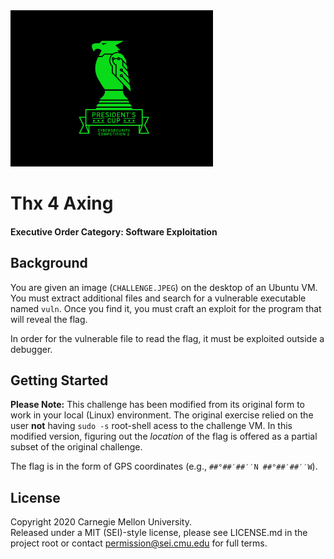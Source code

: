<img src="../../pc1-logo.png" height="250px">

# Thx 4 Axing
#### Executive Order Category: Software Exploitation

## Background
You are given an image (`CHALLENGE.JPEG`) on the desktop of an Ubuntu VM.
You must extract additional files and search for a vulnerable executable
named `vuln`. Once you find it, you must craft an exploit for the program
that will reveal the flag.

In order for the vulnerable file to read the flag, it must be exploited
outside a debugger.

## Getting Started
**Please Note:** This challenge has been modified from its original form to
work in your local (Linux) environment. The original exercise relied on the
user **not** having `sudo -s` root-shell acess to the challenge VM. In this
modified version, figuring out the *location* of the flag is offered as a
partial subset of the original challenge.

The flag is in the form of GPS coordinates (e.g., `##°##′##′′N ##°##′##′′W`).

## License
Copyright 2020 Carnegie Mellon University.  
Released under a MIT (SEI)-style license, please see LICENSE.md in the project root or contact permission@sei.cmu.edu for full terms.
